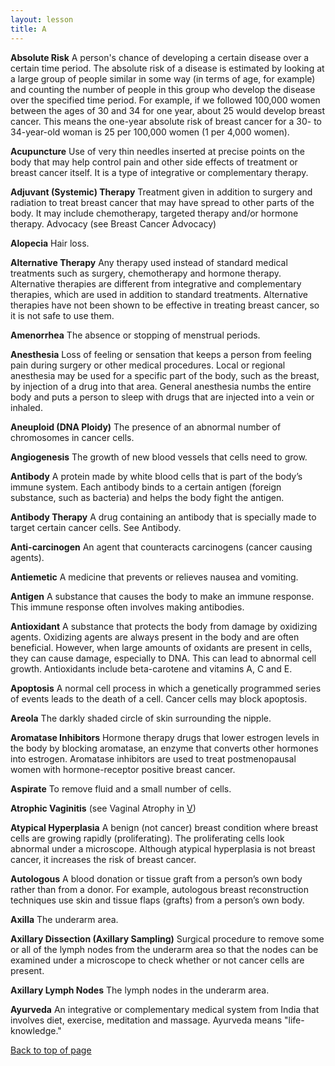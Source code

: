 ```yaml
---
layout: lesson
title: A
---
```


<a name="top"></a>

**Absolute Risk** 
A person's chance of developing a certain disease over a certain time period. The absolute risk of a disease is estimated by looking at a large group of people similar in some way (in terms of age, for example) and counting the number of people in this group who develop the disease over the specified time period. For example, if we followed 100,000 women between the ages of 30 and 34 for one year, about 25 would develop breast cancer. This means the one-year absolute risk of breast cancer for a 30- to 34-year-old woman is 25 per 100,000 women (1 per 4,000 women).

**Acupuncture** 
Use of very thin needles inserted at precise points on the body that may help control pain and other side effects of treatment or breast cancer itself. It is a type of integrative or complementary therapy.

**Adjuvant (Systemic) Therapy** 
Treatment given in addition to surgery and radiation to treat breast cancer that may have spread to other parts of the body. It may include chemotherapy, targeted therapy and/or hormone therapy.
Advocacy (see Breast Cancer Advocacy)
 
**Alopecia** 
Hair loss.

**Alternative Therapy** 
Any therapy used instead of standard medical treatments such as surgery, chemotherapy and hormone therapy. Alternative therapies are different from integrative and complementary therapies, which are used in addition to standard treatments. Alternative therapies have not been shown to be effective in treating breast cancer, so it is not safe to use them.

**Amenorrhea** 
The absence or stopping of menstrual periods.

**Anesthesia** 
Loss of feeling or sensation that keeps a person from feeling pain during surgery or other medical procedures. Local or regional anesthesia may be used for a specific part of the body, such as the breast, by injection of a drug into that area. General anesthesia numbs the entire body and puts a person to sleep with drugs that are injected into a vein or inhaled.

**Aneuploid (DNA Ploidy)** 
The presence of an abnormal number of chromosomes in cancer cells.

**Angiogenesis** 
The growth of new blood vessels that cells need to grow.

**Antibody** 
A protein made by white blood cells that is part of the body’s immune system. Each antibody binds to a certain antigen (foreign substance, such as bacteria) and helps the body fight the antigen.

**Antibody Therapy** 
A drug containing an antibody that is specially made to target certain cancer cells. See Antibody.

**Anti-carcinogen** 
An agent that counteracts carcinogens (cancer causing agents).

**Antiemetic** 
A medicine that prevents or relieves nausea and vomiting.

**Antigen** 
A substance that causes the body to make an immune response. This immune response often involves making antibodies.
 
**Antioxidant** 
A substance that protects the body from damage by oxidizing agents. Oxidizing agents are always present in the body and are often beneficial. However, when large amounts of oxidants are present in cells, they can cause damage, especially to DNA. This can lead to abnormal cell growth. Antioxidants include beta-carotene and vitamins A, C and E.

**Apoptosis** 
A normal cell process in which a genetically programmed series of events leads to the death of a cell. Cancer cells may block apoptosis.

**Areola** 
The darkly shaded circle of skin surrounding the nipple.

**Aromatase Inhibitors** 
Hormone therapy drugs that lower estrogen levels in the body by blocking aromatase, an enzyme that converts other hormones into estrogen. Aromatase inhibitors are used to treat postmenopausal women with hormone-receptor positive breast cancer.

**Aspirate** 
To remove fluid and a small number of cells.

**Atrophic Vaginitis** (see Vaginal Atrophy in [V](/V/index.html)) 

**Atypical Hyperplasia** 
A benign (not cancer) breast condition where breast cells are growing rapidly (proliferating). The proliferating cells look abnormal under a microscope.
Although atypical hyperplasia is not breast cancer, it increases the risk of breast cancer.

**Autologous** 
A blood donation or tissue graft from a person’s own body rather than from a donor. For example, autologous breast reconstruction techniques use skin and tissue flaps (grafts) from a person’s own body.

**Axilla** 
The underarm area.

**Axillary Dissection (Axillary Sampling)** 
Surgical procedure to remove some or all of the lymph nodes from the underarm area so that the nodes can be examined under a microscope to check whether or not cancer cells are present.
 
**Axillary Lymph Nodes** 
The lymph nodes in the underarm area.

**Ayurveda** 
An integrative or complementary medical system from India that involves diet, exercise, meditation and massage. Ayurveda means "life-knowledge."

<a href="#top">Back to top of page</a>
